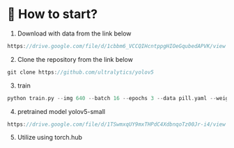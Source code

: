 # 🤔 How to start?

1. Download with data from the link below

```cpp
https://drive.google.com/file/d/1cbbm6_VCCQIHcntppgHIOeGqubedAPVK/view
```

2. Clone the repository from the link below

```cpp
git clone https://github.com/ultralytics/yolov5
```

3. train

```cpp
python train.py --img 640 --batch 16 --epochs 3 --data pill.yaml --weights yolov5s.pt
```

4. pretrained model yolov5-small

```cpp
https://drive.google.com/file/d/1TSwmxqUY9mxTHPdC4XdbnqoTz00Jr-i4/view
```

5. Utilize using torch.hub
